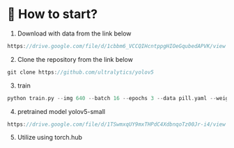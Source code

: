 # 🤔 How to start?

1. Download with data from the link below

```cpp
https://drive.google.com/file/d/1cbbm6_VCCQIHcntppgHIOeGqubedAPVK/view
```

2. Clone the repository from the link below

```cpp
git clone https://github.com/ultralytics/yolov5
```

3. train

```cpp
python train.py --img 640 --batch 16 --epochs 3 --data pill.yaml --weights yolov5s.pt
```

4. pretrained model yolov5-small

```cpp
https://drive.google.com/file/d/1TSwmxqUY9mxTHPdC4XdbnqoTz00Jr-i4/view
```

5. Utilize using torch.hub
